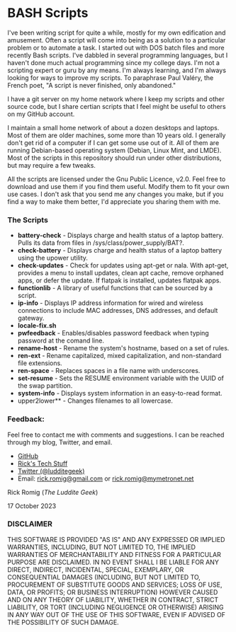 # BASH Scripts

I've been writing script for quite a while, mostly for my own edification and amusement. Often a script will come into being as a solution to a particular problem or to automate a task. I started out with DOS batch files and more recently Bash scripts. I've dabbled in several programming languages, but I haven't done much actual programming since my college days. I'm not a scripting expert or guru by any means. I'm always learning, and I'm always looking for ways to improve my scripts. To paraphrase Paul Valéry, the French poet, "A script is never finished, only abandoned."

I have a git server on my home network where I keep my scripts and other source code, but I share certian scripts that I feel might be useful to others on my GitHub account.

I maintain a small home network of about a dozen desktops and laptops. Most of them are older machines, some more than 10 years old. I generally don't get rid of a computer if I can get some use out of it. All of them are running Debian-based operating system (Debian, Linux Mint, and LMDE). Most of the scripts in this repository should run under other distributions, but may require a few tweaks.

All the scripts are licensed under the Gnu Public Licence, v2.0. Feel free to download and use them if you find them useful. Modify them to fit your own use cases. I don't ask that you send me any changes you make, but if you find a way to make them better, I'd appreciate you sharing them with me.

### The Scripts
- **battery-check** - Displays charge and health status of a laptop battery. Pulls its data from files in /sys/class/power_supply/BAT?.
- **check-battery** - Displays charge and health status of a laptop battery using the upower utility.
- **check-updates** - Check for updates using apt-get or nala. With apt-get, provides a menu to install updates, clean apt cache, remove orphaned apps, or defer the update. If flatpak is installed, updates flatpak apps.
- **functionlib** - A library of useful functions that can be sourced by a script.
- **ip-info** - Displays IP address information for wired and wireless connections to include MAC addresses, DNS addresses, and default gateway.
- **locale-fix.sh**
- **pwfeedback** - Enables/disables password feedback when typing password at the comand line.
- **rename-host** - Rename the system's hostname, based on a set of rules.
- **ren-ext** - Rename capitalized, mixed capitalization, and non-standard file extensions.
- **ren-space** - Replaces spaces in a file name with underscores.
- **set-resume** - Sets the RESUME environment variable with the UUID of the swap partition.
- **system-info** - Displays system information in an easy-to-read format.
- upper2lower** - Changes filenames to all lowercase.

### Feedback:

Feel free to contact me with comments and suggestions. I can be reached through my blog, Twitter, and email.

* [GitHub](https://github.com/RickRomig/bashscripts)
* [Rick's Tech Stuff](https://ricktech.wordpress.com)
* [Twitter (@ludditegeek)](https://twitter.com/ludditegeek)
* Email: [rick.romig@gmail.com](mailto:rick.romig@gmail.com) or [rick.romig@mymetronet.net](mailto:rick.romig@mymentronet.net)

Rick Romig (*The Luddite Geek*)

17 October 2023

### DISCLAIMER

THIS SOFTWARE IS PROVIDED "AS IS" AND ANY EXPRESSED OR IMPLIED WARRANTIES, INCLUDING, BUT NOT LIMITED TO, THE IMPLIED WARRANTIES OF MERCHANTABILITY AND FITNESS FOR A PARTICULAR PURPOSE ARE DISCLAIMED. IN NO EVENT SHALL I BE LIABLE FOR ANY DIRECT, INDIRECT, INCIDENTAL, SPECIAL, EXEMPLARY, OR CONSEQUENTIAL DAMAGES (INCLUDING, BUT NOT LIMITED TO, PROCUREMENT OF SUBSTITUTE GOODS AND SERVICES; LOSS OF USE, DATA, OR PROFITS; OR BUSINESS INTERRUPTION) HOWEVER CAUSED AND ON ANY THEORY OF LIABILITY, WHETHER IN CONTRACT, STRICT LIABILITY, OR TORT (INCLUDING NEGLIGENCE OR OTHERWISE) ARISING IN ANY WAY OUT OF THE USE OF THIS SOFTWARE, EVEN IF ADVISED OF THE POSSIBILITY OF SUCH DAMAGE.
